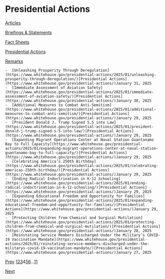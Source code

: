# 					Presidential Actions				

[Articles](/articles/)

[Briefings &amp; Statements](/briefings-statements/)

[Fact Sheets](/fact-sheets/)

[Presidential Actions](/presidential-actions/)

[Remarks](/remarks/)

    -  [Unleashing Prosperity Through Deregulation](https://www.whitehouse.gov/presidential-actions/2025/01/unleashing-prosperity-through-deregulation/)[Presidential Actions](https://www.whitehouse.gov/presidential-actions/)January 31, 2025 
    -  [Immediate Assessment of Aviation Safety](https://www.whitehouse.gov/presidential-actions/2025/01/immediate-assessment-of-aviation-safety/)[Presidential Actions](https://www.whitehouse.gov/presidential-actions/)January 30, 2025 
    -  [Additional Measures to Combat Anti-Semitism](https://www.whitehouse.gov/presidential-actions/2025/01/additional-measures-to-combat-anti-semitism/)[Presidential Actions](https://www.whitehouse.gov/presidential-actions/)January 29, 2025 
    -  [President Donald J. Trump Signed S.5 into Law](https://www.whitehouse.gov/presidential-actions/2025/01/president-donald-j-trump-signed-s-5-into-law/)[Presidential Actions](https://www.whitehouse.gov/presidential-actions/)January 29, 2025 
    -  [Expanding Migrant Operations Center at Naval Station Guantanamo Bay to Full Capacity](https://www.whitehouse.gov/presidential-actions/2025/01/expanding-migrant-operations-center-at-naval-station-guantanamo-bay-to-full-capacity/)[Presidential Actions](https://www.whitehouse.gov/presidential-actions/)January 29, 2025 
    -  [Celebrating America’s 250th Birthday](https://www.whitehouse.gov/presidential-actions/2025/01/celebrating-americas-250th-birthday/)[Presidential Actions](https://www.whitehouse.gov/presidential-actions/)January 29, 2025 
    -  [Ending Radical Indoctrination in K-12 Schooling](https://www.whitehouse.gov/presidential-actions/2025/01/ending-radical-indoctrination-in-k-12-schooling/)[Presidential Actions](https://www.whitehouse.gov/presidential-actions/)January 29, 2025 
    -  [Expanding Educational Freedom and Opportunity for Families](https://www.whitehouse.gov/presidential-actions/2025/01/expanding-educational-freedom-and-opportunity-for-families/)[Presidential Actions](https://www.whitehouse.gov/presidential-actions/)January 29, 2025 
    -  [Protecting Children from Chemical and Surgical Mutilation](https://www.whitehouse.gov/presidential-actions/2025/01/protecting-children-from-chemical-and-surgical-mutilation/)[Presidential Actions](https://www.whitehouse.gov/presidential-actions/)January 28, 2025 
    -  [Reinstating Service Members Discharged Under the Military’s COVID-19 Vaccination Mandate](https://www.whitehouse.gov/presidential-actions/2025/01/reinstating-service-members-discharged-under-the-militarys-covid-19-vaccination-mandate/)[Presidential Actions](https://www.whitehouse.gov/presidential-actions/)January 27, 2025 

[Prev](https://www.whitehouse.gov/presidential-actions/page/3/)
[1](https://www.whitehouse.gov/presidential-actions/)[2](https://www.whitehouse.gov/presidential-actions/page/2/)[3](https://www.whitehouse.gov/presidential-actions/page/3/)4[5](https://www.whitehouse.gov/presidential-actions/page/5/)[6](https://www.whitehouse.gov/presidential-actions/page/6/)…[11](https://www.whitehouse.gov/presidential-actions/page/11/)

[Next](https://www.whitehouse.gov/presidential-actions/page/5/)
